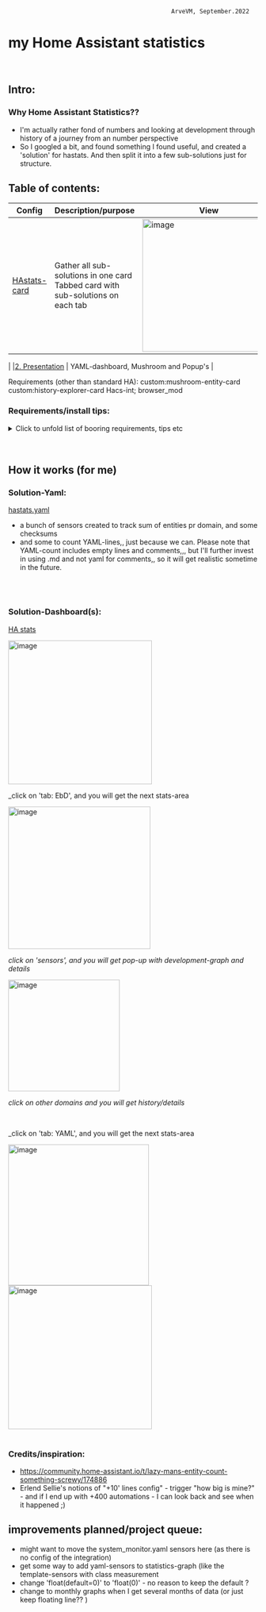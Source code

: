                                                   ArveVM, September.2022
# my Home Assistant statistics

<br />

## Intro:
### Why Home Assistant Statistics??  
- I'm actually rather fond of numbers and looking at development through history of a journey from an number perspective
- So I googled a bit, and found something I found useful, and created a 'solution' for hastats. And then split it into a few sub-solutions just for structure.

## Table of contents:
|Config   | Description/purpose                 |View   |
| --------| ----------------------------------- |-------- |
|[HAstats-card](https://github.com/ArveVM/HomeAssistantConfig4/edit/master/avm_yaml/dashboard/solutions/hastats_card.yaml)      |Gather all sub-solutions in one card   <br /> Tabbed card with sub-solutions on each tab|<img width="268" alt="image" src="https://user-images.githubusercontent.com/96014323/213888773-1a695b5d-7955-4c1c-b4b0-12a4e21f83d2.png">|
|
|[2. Presentation](#2-presentation)     | YAML-dashboard, Mushroom and Popup's |


Requirements (other than standard HA):
custom:mushroom-entity-card
custom:history-explorer-card
Hacs-int; browser_mod

### Requirements/install tips:
<details>
  <summary> Click to unfold list of booring requirements, tips etc </summary>
  
  #### Functionality required (other than what is builtin in my version of HA):
  - HACS: browser mod - for popup-functionality (now updated to browser_mod v2)
  - HACS: custom:button-card
  - HACS: custom:auto-entities
  - HACS: history-explorer-card
  - HACS: tabbed-card
    
  #### Optional:
  - Dashboard:
    * yaml-dashboard (but you can copy dashboard-code to UI-dashboard/card 
  
  <br />
 
  #### To install you should:
  - first set up packages/solutions as specified elsewhere in my brilliant documentation. 
  - then copy the 'solutions.yaml'-file specified below into a folder where it will be loaded as part of packages at next restart
  - copy and insert code for card whereever suitable for your installation
  - redo/change to your naming standards  :)
  
  <br />
  
  #### template-editor test-code:
  (because HA-team is constantly adding new functionality/domains,, it is useful to get to check/verify that we actually got all configured with sensors,,,)
```ruby
_____________________________________________________________________
Stats of how many entities pr domain are in my HA-instance, by ArveVM


# check ONE specific domain:
   Automations =  {{ states.automation | count}}

# check ALL domain:
   {%- for domain in states | map(attribute='domain') | unique %}
   {{ domain ~ 's : ' ~ states[domain] | count }}
   {%- endfor %}
   {{ '  Total: ' ~ states | count }}     
```
  
  <br />

  #### Other info:
  nah,,
  
  
</details>

<br />
<br />

## How it works (for me)

### Solution-Yaml:
[hastats.yaml](hastats.yaml)
- a bunch of sensors created to track sum of entities pr domain, and some checksums
- and some to count YAML-lines,, just because we can. Please note that YAML-count includes empty lines and comments,,, but I'll further invest in using .md and not yaml for comments,, so it will get realistic sometime in the future.

<br />
<br />

### Solution-Dashboard(s):

[HA stats](https://github.com/ArveVM/HomeAssistantConfig4/blob/master/avm_yaml/dashboard/cards/hastats_card.yaml)

<img width="290" alt="image" src="https://user-images.githubusercontent.com/96014323/212763037-65024e79-de02-4fc2-a211-772464c05a5c.png">

_click on 'tab: EbD', and you will get the next stats-area

<img width="287" alt="image" src="https://user-images.githubusercontent.com/96014323/212763211-892299bb-b552-477e-a017-4f099764615b.png">

_click on 'sensors', and you will get pop-up with development-graph and details_

<img width="225" alt="image" src="https://user-images.githubusercontent.com/96014323/212763444-7ce08199-a52e-45c5-afd2-dd3c30e331af.png">

_click on other domains and you will get history/details_

<br />


_click on 'tab: YAML', and you will get the next stats-area

<img width="284" alt="image" src="https://user-images.githubusercontent.com/96014323/212763792-a8e898a8-2b7e-48e4-a377-168798827c8c.png">

<br />
<img width="290" alt="image" src="https://user-images.githubusercontent.com/96014323/212763881-7dc45256-7139-4f4c-8bcd-8947768b2139.png">

<br />
<br />

### Credits/inspiration:
- https://community.home-assistant.io/t/lazy-mans-entity-count-something-screwy/174886
- Erlend Sellie's notions of "+10' lines config" - trigger "how big is mine?" - and if I end up with +400 automations - I can look back and see when it happened ;)


## improvements planned/project queue:
- might want to move the system_monitor.yaml sensors here (as there is no config of the integration)
- get some way to add yaml-sensors to statistics-graph (like the template-sensors with class measurement
- change 'float(default=0)'  to 'float(0)'    - no reason to keep the default ?
- change to monthly graphs when I get several months of data   (or just keep floating line?? )
